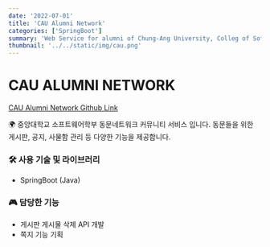 ```yaml
---
date: '2022-07-01'
title: 'CAU Alumni Network'
categories: ['SpringBoot']
summary: 'Web Service for alumni of Chung-Ang University, Colleg of Software'
thumbnail: '../../static/img/cau.png'
---
```


# CAU ALUMNI NETWORK

<a href=https://github.com/CAUCSE/CAUSW_backend>
CAU Alumni Network Github Link
</a>

🌍 중앙대학교 소프트웨어학부 동문네트워크 커뮤니티 서비스 입니다. 동문들을 위한 게시판, 공지, 사물함 관리 등 다양한 기능을 제공합니다.

### 🛠️ 사용 기술 및 라이브러리

- SpringBoot (Java)

### 🎮 담당한 기능

- 게시판 게시물 삭제 API 개발
- 쪽지 기능 기획
